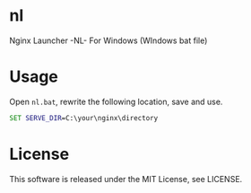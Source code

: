 # nl
Nginx Launcher -NL-  For Windows (WIndows bat file)

# Usage

Open `nl.bat`, rewrite the following location, save and use.

```bat
SET SERVE_DIR=C:\your\nginx\directory
```

# License

This software is released under the MIT License, see LICENSE.
